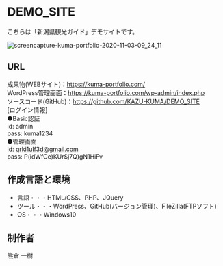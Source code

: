 # DEMO_SITE

こちらは「新潟県観光ガイド」デモサイトです。

![screencapture-kuma-portfolio-2020-11-03-09_24_11](https://user-images.githubusercontent.com/65232447/97934884-514c2780-1dba-11eb-93ae-4319b430aa26.png)

## URL
成果物(WEBサイト)：https://kuma-portfolio.com/  
WordPress管理画面：https://kuma-portfolio.com/wp-admin/index.php  
ソースコード(GitHub)：https://github.com/KAZU-KUMA/DEMO_SITE  
[ログイン情報]  
●Basic認証  
id: admin  
pass: kuma1234  
●管理画面  
id: qrki1ulf3d@gmail.com    
pass: P(idWfCe)KUr$j7Q)gN1HiFv  


## 作成言語と環境
- 言語・・・HTML/CSS、PHP、JQuery
- ツール・・・WordPress、GitHub(バージョン管理)、FileZilla(FTPソフト)
- OS・・・Windows10　

## 制作者
熊倉 一樹
